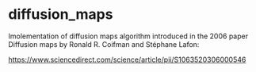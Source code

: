 # diffusion_maps
Imolementation of diffusion maps algorithm introduced in the 2006 paper Diffusion maps by Ronald R. Coifman and Stéphane Lafon:

https://www.sciencedirect.com/science/article/pii/S1063520306000546
